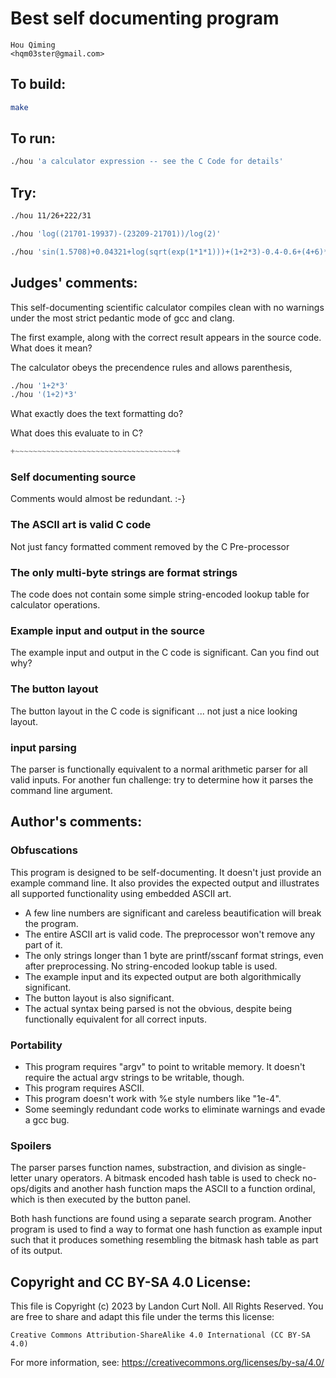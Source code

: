 # Best self documenting program

    Hou Qiming  
    <hqm03ster@gmail.com>  

## To build:

```sh
make
```

## To run:

```sh
./hou 'a calculator expression -- see the C Code for details'
```

## Try:

```sh
./hou 11/26+222/31

./hou 'log((21701-19937)-(23209-21701))/log(2)'

./hou 'sin(1.5708)+0.04321+log(sqrt(exp(1*1*1)))+(1+2*3)-0.4-0.6+(4+6)*(2-1+2*3)-tan(0.785398)+2*10/3*6*sqrt(16/2/2)*10+10000-1000'
```

## Judges' comments:

This self-documenting scientific calculator compiles clean with no
warnings under the most strict pedantic mode of gcc and clang.

The first example, along with the correct result appears in the
source code. What does it mean?

The calculator obeys the precendence rules and allows parenthesis,

```sh
./hou '1+2*3'
./hou '(1+2)*3'
```

What exactly does the text formatting do?

What does this evaluate to in C?

```c
+~~~~~~~~~~~~~~~~~~~~~~~~~~~~~~~~~~~~+
```

### Self documenting source

Comments would almost be redundant.  :-}

### The ASCII art is valid C code

Not just fancy formatted comment removed by the C Pre-processor

### The only multi-byte strings are format strings

The code does not contain some simple string-encoded lookup table for calculator operations.

### Example input and output in the source

The example input and output in the C code is significant.  Can you find out why?

### The button layout

The button layout in the C code is significant ... not just a nice looking layout.

### input parsing

The parser is functionally equivalent to a normal arithmetic parser for all valid inputs.
For another fun challenge: try to determine how it parses the command line argument.

## Author's comments:

### Obfuscations

This program is designed to be self-documenting. It doesn't just provide an
example command line. It also provides the expected output and illustrates all
supported functionality using embedded ASCII art.

- A few line numbers are significant and careless beautification will break the program.
- The entire ASCII art is valid code. The preprocessor won't remove any part of it.
- The only strings longer than 1 byte are printf/sscanf format strings, even
  after preprocessing. No string-encoded lookup table is used.
- The example input and its expected output are both algorithmically significant.
- The button layout is also significant.
- The actual syntax being parsed is not the obvious, despite being
  functionally equivalent for all correct inputs.

### Portability

- This program requires "argv" to point to writable memory. It doesn't require
  the actual argv strings to be writable, though.
- This program requires ASCII.
- This program doesn't work with %e style numbers like "1e-4".
- Some seemingly redundant code works to eliminate warnings and evade a gcc bug.

### Spoilers

The parser parses function names, substraction, and division as single-letter
unary operators. A bitmask encoded hash table is used to check no-ops/digits
and another hash function maps the ASCII to a function ordinal, which is then
executed by the button panel.

Both hash functions are found using a separate search program. Another program
is used to find a way to format one hash function as example input such that
it produces something resembling the bitmask hash table as part of its output.

## Copyright and CC BY-SA 4.0 License:

This file is Copyright (c) 2023 by Landon Curt Noll.  All Rights Reserved.
You are free to share and adapt this file under the terms this license:

    Creative Commons Attribution-ShareAlike 4.0 International (CC BY-SA 4.0)

For more information, see: https://creativecommons.org/licenses/by-sa/4.0/
